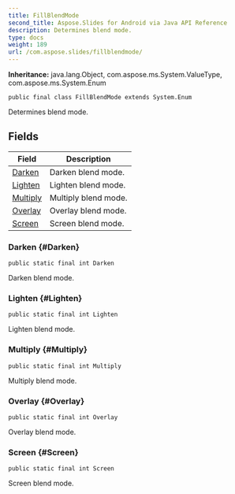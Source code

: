 ```yaml
---
title: FillBlendMode
second_title: Aspose.Slides for Android via Java API Reference
description: Determines blend mode.
type: docs
weight: 189
url: /com.aspose.slides/fillblendmode/
---
```

**Inheritance:**
java.lang.Object, com.aspose.ms.System.ValueType, com.aspose.ms.System.Enum
```
public final class FillBlendMode extends System.Enum
```

Determines blend mode.
## Fields

| Field | Description |
| --- | --- |
| [Darken](#Darken) | Darken blend mode. |
| [Lighten](#Lighten) | Lighten blend mode. |
| [Multiply](#Multiply) | Multiply blend mode. |
| [Overlay](#Overlay) | Overlay blend mode. |
| [Screen](#Screen) | Screen blend mode. |
### Darken {#Darken}
```
public static final int Darken
```


Darken blend mode.

### Lighten {#Lighten}
```
public static final int Lighten
```


Lighten blend mode.

### Multiply {#Multiply}
```
public static final int Multiply
```


Multiply blend mode.

### Overlay {#Overlay}
```
public static final int Overlay
```


Overlay blend mode.

### Screen {#Screen}
```
public static final int Screen
```


Screen blend mode.

